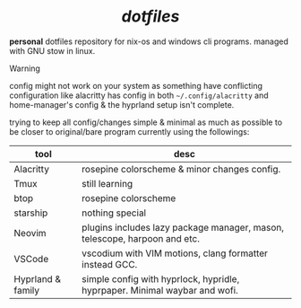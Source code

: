 <h1 align="center"><i>dotfiles</i></h1>

**personal** dotfiles repository for nix-os and windows cli programs. managed with GNU stow in linux.

> [!WARNING]  
> config might not work on your system as something have conflicting configuration like alacritty has config in both `~/.config/alacritty` and home-manager's config & the hyprland setup isn't complete.

trying to keep all config/changes simple & minimal as much as possible to be closer to original/bare program currently using the followings:

| tool              | desc                                                                      |
| ----------------- | ------------------------------------------------------------------------- |
| Alacritty         | rosepine colorscheme & minor changes config.                              |
| Tmux              | still learning                                                            |
| btop              | rosepine colorscheme                                                      |
| starship          | nothing special                                                           |
| Neovim            | plugins includes lazy package manager, mason, telescope, harpoon and etc. |
| VSCode            | vscodium with VIM motions, clang formatter instead GCC.                   |
| Hyprland & family | simple config with hyprlock, hypridle, hyprpaper. Minimal waybar and wofi.|


